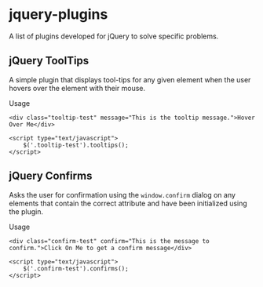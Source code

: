 # jquery-plugins
A list of plugins developed for jQuery to solve specific problems.


jQuery ToolTips
---------------
A simple plugin that displays tool-tips for any given element when the user hovers over the element with their mouse.

Usage

```
<div class="tooltip-test" message="This is the tooltip message.">Hover Over Me</div>

<script type="text/javascript">
    $('.tooltip-test').tooltips();
</script>
```

jQuery Confirms
---------------
Asks the user for confirmation using the `window.confirm` dialog on any elements that contain the correct attribute and have been initialized using the plugin.

Usage

```
<div class="confirm-test" confirm="This is the message to confirm.">Click On Me to get a confirm message</div>

<script type="text/javascript">
    $('.confirm-test').confirms();
</script>
```
